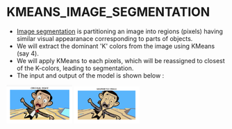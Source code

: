 # KMEANS_IMAGE_SEGMENTATION

- <a href="https://en.wikipedia.org/wiki/Image_segmentation">Image segmentation</a> is partitioning an image into regions (pixels) having similar visual appearanace corresponding to parts of objects.
- We will extract the dominant 'K' colors from the image using KMeans (say 4).
- We will apply KMeans to each pixels, which will be reassigned to closest of the K-colors, leading to segmentation.
- The input and output of the model is shown below : 
<div class="row">
  <div class="column">
    <img src="https://github.com/NAVANEETHELITE/KMEANS_IMAGE_SEGMENTATION/blob/main/IMAGE%20SEGMENTATION%20USING%20KMEANS/OUTPUT/img1.png" title='ORIGINAL IMAGE' alt="Original" style="width:30%">
    <img src="https://github.com/NAVANEETHELITE/KMEANS_IMAGE_SEGMENTATION/blob/main/IMAGE%20SEGMENTATION%20USING%20KMEANS/OUTPUT/img2.png" title="SEGMENTED IMAGE" alt='Segmented' style="width:30%">
  </div>
</div>
